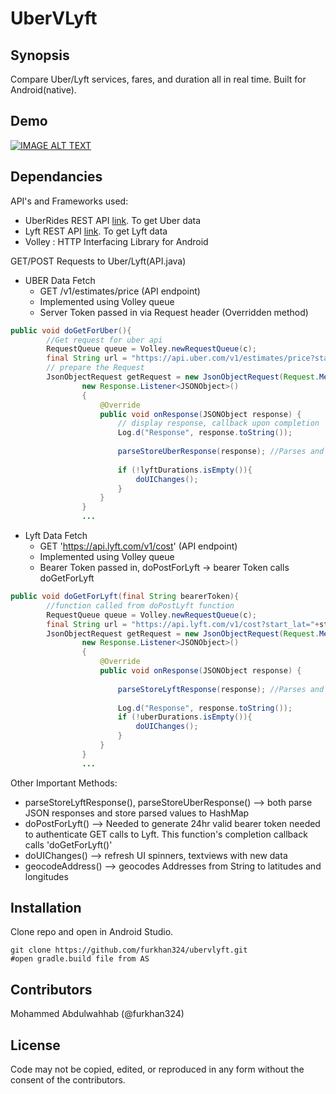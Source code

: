 # UberVLyft

## Synopsis

Compare Uber/Lyft services, fares, and duration all in real time. Built for Android(native).

## Demo

[![IMAGE ALT TEXT](http://mohammedabdulwahhab.me/readme.gif)](# "UberVLyft Demo")

## Dependancies

API's and Frameworks used:

- UberRides REST API [link](https://developer.uber.com/docs/rides/getting-started "UberRides"). To get Uber data
- Lyft REST API [link](https://developer.lyft.com/docs/availability-cost "Lyft API"). To get Lyft data
- Volley : HTTP Interfacing Library for Android

GET/POST Requests to Uber/Lyft(API.java)


- UBER Data Fetch
  - GET /v1/estimates/price (API endpoint)
  - Implemented using Volley queue
  - Server Token passed in via Request header (Overridden method)


```Java
public void doGetForUber(){
        //Get request for uber api
        RequestQueue queue = Volley.newRequestQueue(c);
        final String url = "https://api.uber.com/v1/estimates/price?start_latitude="+start_latitude+"&start_longitude="+start_longitude+"&end_latitude="+end_latitude+"&end_longitude="+end_longitude;
        // prepare the Request
        JsonObjectRequest getRequest = new JsonObjectRequest(Request.Method.GET, url, null,
                new Response.Listener<JSONObject>()
                {
                    @Override
                    public void onResponse(JSONObject response) {
                        // display response, callback upon completion
                        Log.d("Response", response.toString());
                        
                        parseStoreUberResponse(response); //Parses and stores JSON reponse to HashMap
                        
                        if (!lyftDurations.isEmpty()){
                            doUIChanges();
                        }
                    }
                }
                ...

```


- Lyft Data Fetch
  - GET 'https://api.lyft.com/v1/cost' (API endpoint)
  - Implemented using Volley queue
  - Bearer Token passed in, doPostForLyft -> bearer Token calls doGetForLyft
  

```Java
public void doGetForLyft(final String bearerToken){
        //function called from doPostLyft function
        RequestQueue queue = Volley.newRequestQueue(c);
        final String url = "https://api.lyft.com/v1/cost?start_lat="+start_latitude+"&start_lng="+start_longitude+"&end_lat="+end_latitude+"&end_lng="+end_longitude;
        JsonObjectRequest getRequest = new JsonObjectRequest(Request.Method.GET, url, null,
                new Response.Listener<JSONObject>()
                {
                    @Override
                    public void onResponse(JSONObject response) {
                    
                        parseStoreLyftResponse(response); //Parses and stores JSON reponse to HashMap
                        
                        Log.d("Response", response.toString());
                        if (!uberDurations.isEmpty()){
                            doUIChanges();
                        }
                    }
                }
                ...

```

Other Important Methods:
- parseStoreLyftResponse(), parseStoreUberResponse() --> both parse JSON responses and store parsed values to HashMap
- doPostForLyft() --> Needed to generate 24hr valid bearer token needed to authenticate GET calls to Lyft. This function's completion callback calls 'doGetForLyft()'
- doUIChanges() --> refresh UI spinners, textviews with new data
- geocodeAddress() --> geocodes Addresses from String to latitudes and longitudes

## Installation

Clone repo and open in Android Studio.

```
git clone https://github.com/furkhan324/ubervlyft.git
#open gradle.build file from AS
```

## Contributors

Mohammed Abdulwahhab (@furkhan324)

## License

Code may not be copied, edited, or reproduced in any form without the consent of the contributors.
